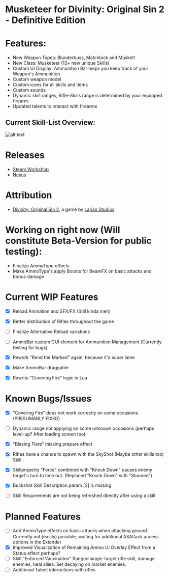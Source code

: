 Musketeer for Divinity: Original Sin 2 - Definitive Edition
=======

# Features:
- New Weapon Types: Blunderbuss, Matchlock and Musket!
- New Class: Musketeer (12+ new unique Skills)
- Custom UI Display: Ammunition Bar helps you keep track of your Weapon's Ammunition
- Custom weapon model
- Custom icons for all skills and items
- Custom sounds
- Dynamic skill ranges, Rifle-Skills range is determined by your equipped firearm.
- Updated talents to interact with firearms

## Current Skill-List Overview:
![alt text](https://cdn.discordapp.com/attachments/358337334619406336/719880391334559844/Musketeer_Skills_Overview.png "Skill-List")

# Releases
* [Steam Workshop]() 
* [Nexus]()

# Attribution
- [Divinity: Original Sin 2](http://store.steampowered.com/app/435150/Divinity_Original_Sin_2/), a game by [Larian Studios](http://larian.com/)

# Working on right now (Will constitute Beta-Version for public testing):
- Finalize AmmoType effects
- Make AmmoType's apply Boosts for BeamFX on basic attacks and bonus damage

# Current WIP Features
- [x] Reload Animation and SFX/FX (Still kinda meh)
- [x] Better distribution of Rifles throughout the game
- [ ] Finalize Alternative Reload variations
- [ ] AmmoBar custom GUI element for Ammunition Management (Currently testing for bugs)
- [x] Rework "Rend the Marked" again, because it's super lame
- [x] Make AmmoBar draggable
- [x] Rewrite "Covering Fire" logic in Lua


# Known Bugs/Issues
- [x] "Covering Fire" does not work correctly on some occasions (PRESUMABLY FIXED)
- [ ] Dynamic range not applying on some unknown occasions (perhaps level-up? After loading screen too)
- [x] "Blazing Flare" missing prepare effect
- [x] Rifles have a chance to spawn with the SkyShot (Maybe other skills too) Skill
- [x] Skillproperty "Force" combined with "Knock Down" causes enemy target's turn to time out. (Replaced "Knock Down" with "Stunned")
- [x] Buckshot Skill Description param [2] is missing
- [ ] Skill Requirements are not being refreshed directly after using a skill



# Planned Features
- [ ] Add AmmoType effects on basic attacks when attacking ground.
Currently not (easily) possible, waiting for additional ASAttack access options in the Extender
- [x] Improved Visualization of Remaining Ammo
UI Overlay Effect from a Status effect perhaps?
- [ ] Skill "Enforced Vaccination"
Ranged single-target rifle skill, damage enemies, heal allies. Set decaying on market enemies.
- [ ] Additional Talent interactions with rifles
